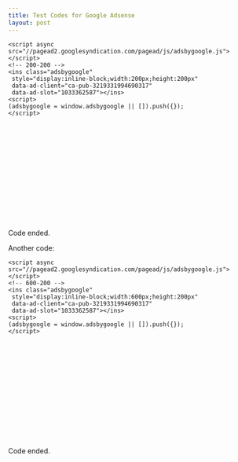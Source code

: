 ```yaml
---
title: Test Codes for Google Adsense
layout: post
---
```



	<script async src="//pagead2.googlesyndication.com/pagead/js/adsbygoogle.js"></script>
	<!-- 200-200 -->
	<ins class="adsbygoogle"
     style="display:inline-block;width:200px;height:200px"
     data-ad-client="ca-pub-3219331994690317"
     data-ad-slot="1033362587"></ins>
	<script>
	(adsbygoogle = window.adsbygoogle || []).push({});
	</script>


<script async src="//pagead2.googlesyndication.com/pagead/js/adsbygoogle.js"></script>
<!-- 200-200 -->
<ins class="adsbygoogle"
     style="display:inline-block;width:200px;height:200px"
     data-ad-client="ca-pub-3219331994690317"
     data-ad-slot="1033362587"></ins>
<script>
(adsbygoogle = window.adsbygoogle || []).push({});
</script>

Code ended.

Another code:

	<script async src="//pagead2.googlesyndication.com/pagead/js/adsbygoogle.js"></script>
	<!-- 600-200 -->
	<ins class="adsbygoogle"
     style="display:inline-block;width:600px;height:200px"
     data-ad-client="ca-pub-3219331994690317"
     data-ad-slot="1033362587"></ins>
	<script>
	(adsbygoogle = window.adsbygoogle || []).push({});
	</script>

<script async src="//pagead2.googlesyndication.com/pagead/js/adsbygoogle.js"></script>
<!-- 600-200 -->
<ins class="adsbygoogle"
     style="display:inline-block;width:600px;height:200px"
     data-ad-client="ca-pub-3219331994690317"
     data-ad-slot="1033362587"></ins>
<script>
(adsbygoogle = window.adsbygoogle || []).push({});
</script>

Code ended.